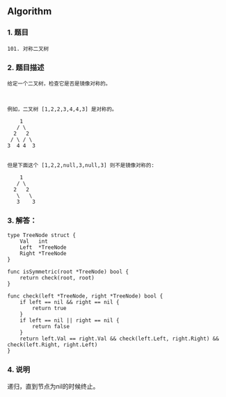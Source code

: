 ## Algorithm
### 1. 题目
```
101. 对称二叉树
```
### 2. 题目描述
```
给定一个二叉树，检查它是否是镜像对称的。

 

例如，二叉树 [1,2,2,3,4,4,3] 是对称的。

    1
   / \
  2   2
 / \ / \
3  4 4  3
 

但是下面这个 [1,2,2,null,3,null,3] 则不是镜像对称的:

    1
   / \
  2   2
   \   \
   3    3

```

### 3. 解答：
```golang
type TreeNode struct {
	Val   int
	Left  *TreeNode
	Right *TreeNode
}

func isSymmetric(root *TreeNode) bool {
	return check(root, root)
}

func check(left *TreeNode, right *TreeNode) bool {
	if left == nil && right == nil {
		return true
	}
	if left == nil || right == nil {
		return false
	}
	return left.Val == right.Val && check(left.Left, right.Right) && check(left.Right, right.Left)
}
```
### 4. 说明
递归，直到节点为nil的时候终止。